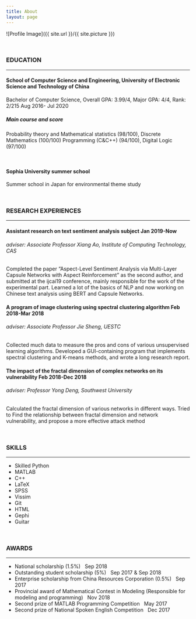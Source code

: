 ```yaml
---
title: About
layout: page
---
```

![Profile Image]({{ site.url }}/{{ site.picture }})

<br /> 
<h3>EDUCATION</h3>
<hr />

<h4>School of Computer Science and Engineering, University of Electronic Science and Technology of China</h4>
<p>Bachelor of Computer Science, Overall GPA: 3.99/4, Major GPA: 4/4, Rank: 2/215 Aug 2016- Jul 2020</p>
<h5>Main course and score</h5>
<p>Probability theory and Mathematical statistics (98/100), Discrete Mathematics (100/100)
Programming (C&C++) (94/100), Digital Logic (97/100)</p>
<br /> 
<h4>Sophia University summer school</h4>
<p>Summer school in Japan for environmental theme study</p>

<br /> 
<h3>RESEARCH EXPERIENCES</h3>
<hr />

<h4>Assistant research on text sentiment analysis subject Jan 2019-Now</h4>
<h6>adviser: Associate Professor Xiang Ao, Institute of Computing Technology, CAS</h6>
<p>Completed the paper “Aspect-Level Sentiment Analysis via Multi-Layer Capsule Networks with Aspect Reinforcement” as the
second author, and submitted at the ijcai19 conference, mainly responsible for the work of the experimental part.
Learned a lot of the basics of NLP and now working on Chinese text analysis using BERT and Capsule Networks.</p>
<h4>A program of image clustering using spectral clustering algorithm Feb 2018-Mar 2018</h4>
<h6>adviser: Associate Professor Jie Sheng, UESTC</h6>
<p>Collected much data to measure the pros and cons of various unsupervised learning algorithms.
Developed a GUI-containing program that implements spectral clustering and K-means methods, and wrote a long research report.</p>
<h4>The impact of the fractal dimension of complex networks on its vulnerability Feb 2018-Dec 2018</h4>
<h6>adviser: Professor Yong Deng, Southwest University</h6>
<p>Calculated the fractal dimension of various networks in different ways.
Tried to Find the relationship between fractal dimension and network vulnerability, and propose a more effective attack method</p>

<br /> 
<h3>SKILLS</h3>
<hr />
<ul class="skill-list">
	<li>Skilled Python</li>
	<li>MATLAB</li>
	<li>C++</li>
	<li>LaTeX</li>
	<li>SPSS</li>
	<li>Vissim</li>
	<li>Git</li>
	<li>HTML</li>
	<li>Gephi</li>
	<li>Guitar</li>
</ul>

<br /> 
<h3>AWARDS</h3>
<hr />
<ul>
	<li>National scholarship (1.5%) &nbsp	Sep 2018</li>
	<li>Outstanding student scholarship (5%) &nbsp	Sep 2017 & Sep 2018</li>
	<li>Enterprise scholarship from China Resources Corporation (0.5%) &nbsp		Sep 2017</li>
	<li>Provincial award of Mathematical Contest in Modeling (Responsible for modeling and programming) &nbsp	Nov 2018</li>
	<li>Second prize of MATLAB Programming Competition &nbsp		May 2017</li>
	<li>Second prize of National Spoken English Competition &nbsp	Dec 2017</li>
</ul>
